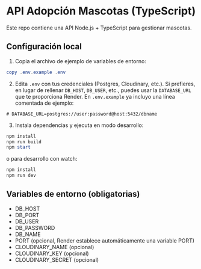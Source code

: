 # API Adopción Mascotas (TypeScript)

Este repo contiene una API Node.js + TypeScript para gestionar mascotas.

## Configuración local

1. Copia el archivo de ejemplo de variables de entorno:

```powershell
copy .env.example .env
```

2. Edita `.env` con tus credenciales (Postgres, Cloudinary, etc.). Si prefieres, en lugar de rellenar `DB_HOST`, `DB_USER`, etc., puedes usar la `DATABASE_URL` que te proporciona Render. En `.env.example` ya incluyo una línea comentada de ejemplo:

```text
# DATABASE_URL=postgres://user:password@host:5432/dbname
```

3. Instala dependencias y ejecuta en modo desarrollo:

```powershell
npm install
npm run build
npm start
```

o para desarrollo con watch:

```powershell
npm install
npm run dev
```

## Variables de entorno (obligatorias)

- DB_HOST
- DB_PORT
- DB_USER
- DB_PASSWORD
- DB_NAME
- PORT (opcional, Render establece automáticamente una variable PORT)
- CLOUDINARY_NAME (opcional)
- CLOUDINARY_KEY (opcional)
- CLOUDINARY_SECRET (opcional)